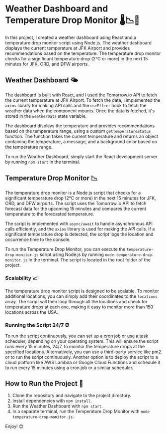 # Weather Dashboard and Temperature Drop Monitor 🌡️📉🚀

In this project, I created a weather dashboard using React and a temperature drop monitor script using Node.js. The weather dashboard displays the current temperature at JFK Airport and provides recommendations based on the temperature. The temperature drop monitor checks for a significant temperature drop (2°C or more) in the next 15 minutes for JFK, ORD, and DFW airports.

## Weather Dashboard 🌤️

The dashboard is built with React, and I used the Tomorrow.io API to fetch the current temperature at JFK Airport. To fetch the data, I implemented the `axios` library for making API calls and the `useEffect` hook to fetch the weather data when the component mounts. Once the data is fetched, it's stored in the `weatherData` state variable.

The dashboard displays the temperature and provides recommendations based on the temperature range, using a custom `getTemperatureStatus` function. The function takes the current temperature and returns an object containing the temperature, a message, and a background color based on the temperature range.

To run the Weather Dashboard, simply start the React development server by running `npm start` in the terminal.

## Temperature Drop Monitor 📉

The temperature drop monitor is a Node.js script that checks for a significant temperature drop (2°C or more) in the next 15 minutes for JFK, ORD, and DFW airports. The script uses the Tomorrow.io API to fetch forecast data for the upcoming 15 minutes and compares the current temperature to the forecasted temperature.

The script is implemented with `async/await` to handle asynchronous API calls efficiently, and the `axios` library is used for making the API calls. If a significant temperature drop is detected, the script logs the location and occurrence time to the console.

To run the Temperature Drop Monitor, you can execute the `temperature-drop-monitor.js` script using Node.js by running `node temperature-drop-monitor.js` in the terminal. The script is located in the root folder of the project.

### Scalability 📈

The temperature drop monitor script is designed to be scalable. To monitor additional locations, you can simply add their coordinates to the `locations` array. The script will then loop through all the locations and check for temperature drops at each one, making it easy to monitor more than 150 locations across the USA.

### Running the Script 24/7 ⏰

To run the script continuously, you can set up a cron job or use a task scheduler, depending on your operating system. This will ensure the script runs every 15 minutes, 24/7, to monitor the temperature drops at the specified locations. Alternatively, you can use a third-party service like pm2 or to run the script continuously. Another option is to deploy the script to a cloud platform like AWS Lambda or Google Cloud Functions and schedule it to run every 15 minutes using a cron job or a similar scheduler.

## How to Run the Project 🚀

1. Clone the repository and navigate to the project directory.
2. Install dependencies with `npm install`.
3. Run the Weather Dashboard with `npm start`.
4. In a separate terminal, run the Temperature Drop Monitor with `node temperature-drop-monitor.js`.


Enjoy! 😊
